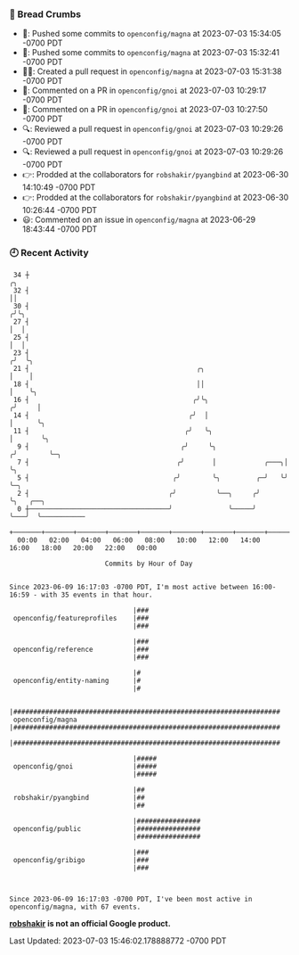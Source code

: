 ### 🍞 Bread Crumbs

 * 🚢: Pushed some commits to `openconfig/magna` at 2023-07-03 15:34:05 -0700 PDT
 * 🚢: Pushed some commits to `openconfig/magna` at 2023-07-03 15:32:41 -0700 PDT
 * ✍🏼: Created a pull request in `openconfig/magna` at 2023-07-03 15:31:38 -0700 PDT
 * 💬: Commented on a PR in  `openconfig/gnoi` at 2023-07-03 10:29:17 -0700 PDT
 * 💬: Commented on a PR in  `openconfig/gnoi` at 2023-07-03 10:27:50 -0700 PDT
 * 🔍: Reviewed a pull request in  `openconfig/gnoi` at 2023-07-03 10:29:26 -0700 PDT
 * 🔍: Reviewed a pull request in  `openconfig/gnoi` at 2023-07-03 10:29:26 -0700 PDT
 * 👉: Prodded at the collaborators for `robshakir/pyangbind` at 2023-06-30 14:10:49 -0700 PDT
 * 👉: Prodded at the collaborators for `robshakir/pyangbind` at 2023-06-30 10:26:44 -0700 PDT
 * 😃: Commented on an issue in `openconfig/magna` at 2023-06-29 18:43:44 -0700 PDT

### 🕘 Recent Activity
```
 34 ┼                                                                    ╭╮
 32 ┤                                                                    ││
 30 ┤                                                                   ╭╯╰╮
 27 ┤                                                                   │  │
 25 ┤                                                                   │  │
 23 ┤                                                                  ╭╯  ╰╮
 21 ┤                                          ╭╮                      │    │
 18 ┤                                          ││                      │    ╰╮
 16 ┤                                         ╭╯╰╮                    ╭╯     │
 14 ┤                                        ╭╯  │                    │      ╰╮
 11 ┤                                       ╭╯   ╰╮                   │       ╰╮
  9 ┤                                      ╭╯     ╰╮                 ╭╯        ╰─╮
  7 ┤                                     ╭╯       │            ╭───╮│           ╰╮
  5 ┤                                    ╭╯        ╰╮         ╭─╯   ╰╯            ╰─╮
  2 ┤                                   ╭╯          ╰──╮     ╭╯                     ╰╮   ╭──╮
  0 ┼───────────────────────────────────╯              ╰─────╯                       ╰───╯  ╰───────────
    +───────+───────+───────+───────+───────+───────+───────+───────+───────+───────+───────+───────+────
  00:00   02:00   04:00   06:00   08:00   10:00   12:00   14:00   16:00   18:00   20:00   22:00   00:00   

						Commits by Hour of Day


Since 2023-06-09 16:17:03 -0700 PDT, I'm most active between 16:00-16:59 - with 35 events in that hour.

```



```
                               |###
 openconfig/featureprofiles    |###
                               |###

                               |###
 openconfig/reference          |###
                               |###

                               |#
 openconfig/entity-naming      |#
                               |#

                               |###################################################################
 openconfig/magna              |###################################################################
                               |###################################################################

                               |#####
 openconfig/gnoi               |#####
                               |#####

                               |##
 robshakir/pyangbind           |##
                               |##

                               |################
 openconfig/public             |################
                               |################

                               |###
 openconfig/gribigo            |###
                               |###



Since 2023-06-09 16:17:03 -0700 PDT, I've been most active in openconfig/magna, with 67 events.

```
**[robshakir](mailto:robjs@google.com) is not an official Google product.**  


Last Updated: 2023-07-03 15:46:02.178888772 -0700 PDT
